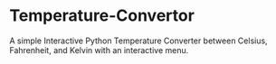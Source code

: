 # Temperature-Convertor
A simple Interactive Python Temperature Converter between Celsius, Fahrenheit, and Kelvin with an interactive menu.
